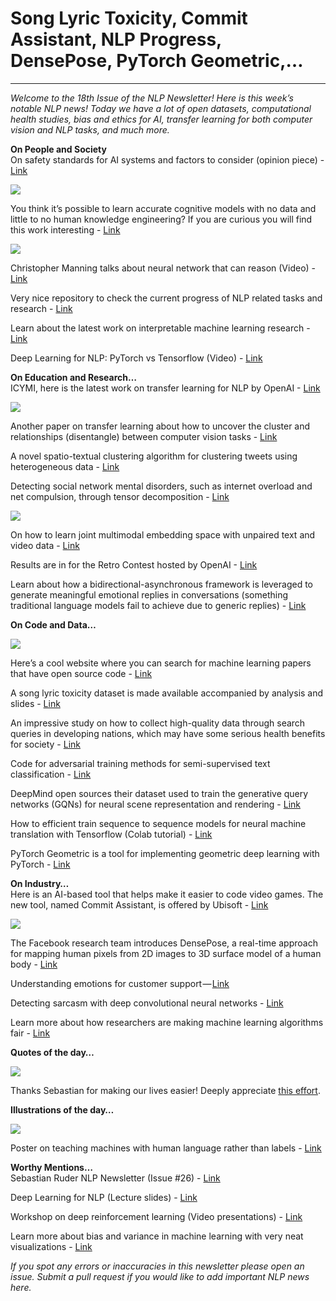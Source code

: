# Song Lyric Toxicity, Commit Assistant, NLP Progress, DensePose, PyTorch Geometric,…
---
*Welcome to the 18th Issue of the NLP Newsletter! Here is this week’s notable NLP news!* *Today we have a lot of open datasets, computational health studies, bias and ethics for AI, transfer learning for both computer vision and NLP tasks, and much more.* 

**On People and Society**  
On safety standards for AI systems and factors to consider (opinion piece) - [Link](https://www.buzzfeed.com/tedchiang/the-real-danger-to-civilization-isnt-ai-its-runaway?utm_term=.ljKVE7B1Z#.flnjKdavw)


![](https://d2mxuefqeaa7sj.cloudfront.net/s_FBC65E0B986E0D430091E8FEA6B1D41AFB7CC1F0FEF7E565EE6FADAFB22ABFA8_1529924461392_file.png)


You think it’s possible to learn accurate cognitive models with no data and little to no human knowledge engineering? If you are curious you will find this work interesting - [Link](https://arxiv.org/pdf/1806.08065.pdf)


![](https://d2mxuefqeaa7sj.cloudfront.net/s_FBC65E0B986E0D430091E8FEA6B1D41AFB7CC1F0FEF7E565EE6FADAFB22ABFA8_1529923503542_file.png)


Christopher Manning talks about neural network that can reason (Video) - [Link](https://youtu.be/jpNLp9SnTF8)

Very nice repository to check the current progress of NLP related tasks and research - [Link](https://github.com/sebastianruder/NLP-progress)

Learn about the latest work on interpretable machine learning research - [Link](https://github.com/lopusz/awesome-interpretable-machine-learning?utm_campaign=Revue%20newsletter&utm_medium=Newsletter&utm_source=NLP%20News)

Deep Learning for NLP: PyTorch vs Tensorflow (Video) - [Link](https://www.youtube.com/watch?v=xteaK6kSYnA)

**On Education and Research…**  
ICYMI, here is the latest work on transfer learning for NLP by OpenAI - [Link](https://blog.openai.com/language-unsupervised/)


![](https://pbs.twimg.com/media/DgEK4ihUwAAQ8bw?format=jpg)


Another paper on transfer learning about how to uncover the cluster and relationships (disentangle) between computer vision tasks - [Link](https://arxiv.org/pdf/1804.08328.pdf)

A novel spatio-textual clustering algorithm for clustering tweets using heterogeneous data - [Link](https://arxiv.org/abs/1806.05522)

Detecting social network mental disorders, such as internet overload and net compulsion, through tensor decomposition - [Link](https://ieeexplore.ieee.org/document/8239661/)


![](https://d2mxuefqeaa7sj.cloudfront.net/s_FBC65E0B986E0D430091E8FEA6B1D41AFB7CC1F0FEF7E565EE6FADAFB22ABFA8_1529925564352_file.png)


On how to learn joint multimodal embedding space with unpaired text and video data - [Link](https://arxiv.org/abs/1806.08251)

Results are in for the Retro Contest hosted by OpenAI - [Link](https://blog.openai.com/first-retro-contest-retrospective/)

Learn about how a bidirectional-asynchronous framework is leveraged to generate meaningful emotional replies in conversations (something traditional language models fail to achieve due to generic replies) - [Link](https://arxiv.org/abs/1806.07000)

**On Code and Data…**  

![](https://d2mxuefqeaa7sj.cloudfront.net/s_FBC65E0B986E0D430091E8FEA6B1D41AFB7CC1F0FEF7E565EE6FADAFB22ABFA8_1529924852593_file.png)


Here’s a cool website where you can search for machine learning papers that have open source code - [Link](https://paperswithcode.com/)

A song lyric toxicity dataset is made available accompanied by analysis and slides - [Link](https://songtoxicity.github.io/)

An impressive study on how to collect high-quality data through search queries in developing nations, which may have some serious health benefits for society - [Link](https://arxiv.org/abs/1806.05740)

Code for adversarial training methods for semi-supervised text classification - [Link](https://github.com/aonotas/adversarial_text)

DeepMind open sources their dataset used to train the generative query networks (GQNs) for neural scene representation and rendering - [Link](https://github.com/deepmind/gqn-datasets)

How to efficient train sequence to sequence models for neural machine translation with Tensorflow (Colab tutorial) - [Link](https://colab.research.google.com/github/tensorflow/tensorflow/blob/master/tensorflow/contrib/eager/python/examples/nmt_with_attention/nmt_with_attention.ipynb?linkId=53292082)

PyTorch Geometric is a tool for implementing geometric deep learning with PyTorch - [Link](https://github.com/rusty1s/pytorch_geometric) 

**On Industry…**  
Here is an AI-based tool that helps make it easier to code video games. The new tool, named Commit Assistant, is offered by Ubisoft - [Link](https://futurism.com/ai-predicts-coding-mistakes-before-developers-make-them/)


![](https://camo.githubusercontent.com/9f6f691cbdbda95a6af9dd4e113c70d7293647ea/68747470733a2f2f64726976652e676f6f676c652e636f6d2f75633f6578706f72743d766965772669643d317166534f6b7075656f316b565a62584f75514a4a687961674b6a4d676570737a)


The Facebook research team introduces DensePose, a real-time approach for mapping human pixels from 2D images to 3D surface model of a human body - [Link](https://github.com/facebookresearch/DensePose)

Understanding emotions for customer support — [Link](https://medium.com/azimolabs/understanding-the-emotions-of-users-through-natural-language-processing-4535ff90f50b)

Detecting sarcasm with deep convolutional neural networks - [Link](https://www.kdnuggets.com/2018/06/detecting-sarcasm-deep-convolutional-neural-networks.html)

Learn more about how researchers are making machine learning algorithms fair - [Link](https://www.nature.com/articles/d41586-018-05469-3)

**Quotes of the day…**

![](https://d2mxuefqeaa7sj.cloudfront.net/s_FBC65E0B986E0D430091E8FEA6B1D41AFB7CC1F0FEF7E565EE6FADAFB22ABFA8_1529927285842_file.png)


Thanks Sebastian for making our lives easier! Deeply appreciate [this effort](http://ruder.io/tracking-progress-nlp/). 

**Illustrations of the day…**

![](https://pbs.twimg.com/media/DgQDShrVMAY9WNl?format=jpg)


Poster on teaching machines with human language rather than labels  - [Link](https://nlp.stanford.edu/pubs/hancock2018babble.pdf)

**Worthy Mentions…**  
Sebastian Ruder NLP Newsletter (Issue #26) - [Link](http://newsletter.ruder.io/issues/transfer-learning-chris-olah-software-2-0-nmt-with-attention-notebook-gradient-boosting-in-depth-defense-against-the-dark-arts-interpretability-and-bias-rl-scene-understanding-118338)

Deep Learning for NLP (Lecture slides) - [Link](https://drive.google.com/drive/folders/1nyqomELjQeHhxtXWz29YDjI1Kp9WhGMx)

Workshop on deep reinforcement learning (Video presentations) - [Link](https://www.youtube.com/playlist?list=PL9T8000j7sJAg9Mj2oKu5rmHFfNWEyB4k) 

Learn more about bias and variance in machine learning with very neat visualizations - [Link](http://www.r2d3.us/visual-intro-to-machine-learning-part-2/)

*If you spot any errors or inaccuracies in this newsletter please open an issue.*
*Submit a pull request if you would like to add important NLP news here.*

